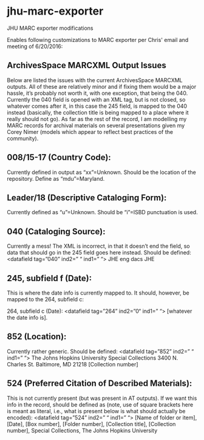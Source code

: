 # jhu-marc-exporter
JHU MARC exporter modifications

Enables following customizations to MARC exporter per Chris' email and meeting of 6/20/2016:

## ArchivesSpace MARCXML Output Issues
Below are listed the issues with the current ArchivesSpace MARCXML outputs. All of these are relatively minor and if fixing them would be a major hassle, it’s probably not worth it, with one exception, that being the 040. Currently the 040 field is opened with an XML tag, but is not closed, so whatever comes after it, in this case the 245 field, is mapped to the 040 instead (basically, the collection title is being mapped to a place where it really should not go). As far as the rest of the record, I am modelling my MARC records for archival materials on several presentations given my Corey Nimer (models which appear to reflect best practices of the community). 

## 008/15-17 (Country Code): 
Currently defined in output as “xx”=Unknown. Should be the location of the repository. Define as “mdu”=Maryland.

## Leader/18 (Descriptive Cataloging Form): 
Currently defined as “u”=Unknown. Should be “i”=ISBD punctuation is used.

## 040 (Cataloging Source):
Currently a mess! The XML is incorrect, in that it doesn’t end the field, so data that should go in the 245 field goes here instead. Should be defined:
<datafield tag=”040” ind2=” “ ind1=” “>
	<subfield code=”a”>JHE</subfield>
	<subfield code=”b”>eng</subfield>
	<subfield code=”e”>dacs</subfield>
	<subfield code=”c”>JHE</subfield>
</datafield>

## 245, subfield f (Date):
This is where the date info is currently mapped to. It should, however, be mapped to the 264, subfield c:

264, subfield c (Date):
<datafield tag=”264” ind2=”0“ ind1=” “>
	<subfield code=”c”>[whatever the date info is].</subfield>
</datafield>

## 852 (Location):
Currently rather generic. Should be defined:
<datafield tag=”852” ind2=” “ ind1=” “>
	<subfield code=”a”>The Johns Hopkins University</subfield>
	<subfield code=”b”>Special Collections</subfield>
	<subfield code=”e”>3400 N. Charles St. Baltimore, MD 21218</subfield>
	<subfield code=”c”>[Collection number]</subfield>
</datafield>

## 524 (Preferred Citation of Described Materials):
This is not currently present (but was present in AT outputs). If we want this info in the record, should be defined as (note, use of square brackets here is meant as literal, i.e., what is present below is what should actually be encoded):
<datafield tag=”524” ind2=” “ ind1=” “>
	<subfield code=”a”>[Name of folder or item], [Date], [Box number], [Folder number], [Collection title], [Collection number], Special Collections, The Johns Hopkins University</subfield>
</datafield>

